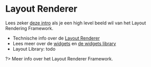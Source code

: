 # Layout Renderer

Lees zeker [deze intro](/common/content/frontend-beheer) als je een high level beeld wil van het Layout Rendering Framework.

* Technische info over de [Layout Renderer](https://layout-renderer-a.antwerpen.be/)
* Lees meer over de [widgets](/frontend/content/layout-renderer-widgets) en [de widgets library](https://layout-widgets-a.antwerpen.be)
* Layout Library: todo

?> Meer info over het Layout Renderer Framework.